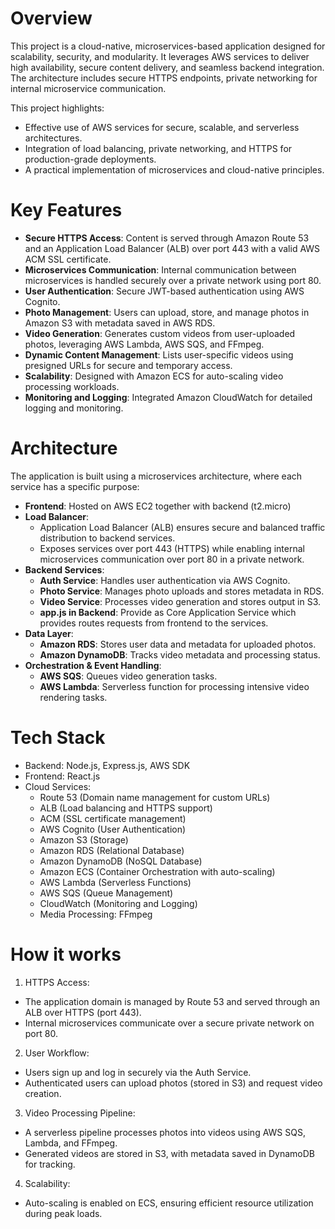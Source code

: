 # Overview
This project is a cloud-native, microservices-based application designed for scalability, security, and modularity. 
It leverages AWS services to deliver high availability, secure content delivery, and seamless backend integration. 
The architecture includes secure HTTPS endpoints, private networking for internal microservice communication.

This project highlights:
- Effective use of AWS services for secure, scalable, and serverless architectures.
- Integration of load balancing, private networking, and HTTPS for production-grade deployments.
- A practical implementation of microservices and cloud-native principles.

# Key Features
- **Secure HTTPS Access**: Content is served through Amazon Route 53 and an Application Load Balancer (ALB) over port 443 with a valid AWS ACM SSL certificate.
- **Microservices Communication**: Internal communication between microservices is handled securely over a private network using port 80.
- **User Authentication**: Secure JWT-based authentication using AWS Cognito.
- **Photo Management**: Users can upload, store, and manage photos in Amazon S3 with metadata saved in AWS RDS.
- **Video Generation**: Generates custom videos from user-uploaded photos, leveraging AWS Lambda, AWS SQS, and FFmpeg.
- **Dynamic Content Management**: Lists user-specific videos using presigned URLs for secure and temporary access.
- **Scalability**: Designed with Amazon ECS for auto-scaling video processing workloads.
- **Monitoring and Logging**: Integrated Amazon CloudWatch for detailed logging and monitoring.

# Architecture
The application is built using a microservices architecture, where each service has a specific purpose:
- **Frontend**: Hosted on AWS EC2 together with backend (t2.micro)
- **Load Balancer**:
  - Application Load Balancer (ALB) ensures secure and balanced traffic distribution to backend services.
  - Exposes services over port 443 (HTTPS) while enabling internal microservices communication over port 80 in a private network.
- **Backend Services**:
  - **Auth Service**: Handles user authentication via AWS Cognito.
  - **Photo Service**: Manages photo uploads and stores metadata in RDS.
  - **Video Service**: Processes video generation and stores output in S3.
  - **app.js in Backend**: Provide as Core Application Service which provides routes requests from frontend to the services.
- **Data Layer**:
  - **Amazon RDS**: Stores user data and metadata for uploaded photos.
  - **Amazon DynamoDB**: Tracks video metadata and processing status.
- **Orchestration & Event Handling**:
  - **AWS SQS**: Queues video generation tasks.
  - **AWS Lambda**: Serverless function for processing intensive video rendering tasks.

# Tech Stack
- Backend: Node.js, Express.js, AWS SDK
- Frontend: React.js
- Cloud Services:
  - Route 53 (Domain name management for custom URLs)
  - ALB (Load balancing and HTTPS support)
  - ACM (SSL certificate management)
  - AWS Cognito (User Authentication)
  - Amazon S3 (Storage)
  - Amazon RDS (Relational Database)
  - Amazon DynamoDB (NoSQL Database)
  - Amazon ECS (Container Orchestration with auto-scaling)
  - AWS Lambda (Serverless Functions)
  - AWS SQS (Queue Management)
  - CloudWatch (Monitoring and Logging)
  - Media Processing: FFmpeg

# How it works
1. HTTPS Access:
  - The application domain is managed by Route 53 and served through an ALB over HTTPS (port 443).
  - Internal microservices communicate over a secure private network on port 80.
2. User Workflow:
  - Users sign up and log in securely via the Auth Service.
  - Authenticated users can upload photos (stored in S3) and request video creation.
3. Video Processing Pipeline:
  - A serverless pipeline processes photos into videos using AWS SQS, Lambda, and FFmpeg.
  - Generated videos are stored in S3, with metadata saved in DynamoDB for tracking.
4. Scalability:
  - Auto-scaling is enabled on ECS, ensuring efficient resource utilization during peak loads.
